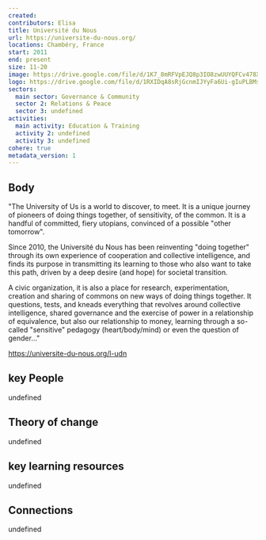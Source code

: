 ```yaml
---
created:
contributors: Elisa
title: Université du Nous
url: https://universite-du-nous.org/
locations: Chambéry, France
start: 2011
end: present
size: 11-20
image: https://drive.google.com/file/d/1K7_8mRFVpEJQ8p3IO8zwUUYQFCv478XR/view?usp=drive_link
logo: https://drive.google.com/file/d/1RXIDqA8sRjGcnmIJYyFa6Ui-gIuPLBMs/view?usp=drive_link
sectors:
  main sector: Governance & Community
  sector 2: Relations & Peace
  sector 3: undefined
activities: 
  main activity: Education & Training
  activity 2: undefined
  activity 3: undefined
cohere: true
metadata_version: 1
---
```



## Body

"The University of Us is a world to discover, to meet. It is a unique journey of pioneers of doing things together, of sensitivity, of the common. It is a handful of committed, fiery utopians, convinced of a possible "other tomorrow".

Since 2010, the Université du Nous has been reinventing "doing together" through its own experience of cooperation and collective intelligence, and finds its purpose in transmitting its learning to those who also want to take this path, driven by a deep desire (and hope) for societal transition.

A civic organization, it is also a place for research, experimentation, creation and sharing of commons on new ways of doing things together. It questions, tests, and kneads everything that revolves around collective intelligence, shared governance and the exercise of power in a relationship of equivalence, but also our relationship to money, learning through a so-called "sensitive" pedagogy (heart/body/mind) or even the question of gender..."

https://universite-du-nous.org/l-udn

## key People

undefined

## Theory of change

undefined

## key learning resources

undefined

## Connections

undefined

